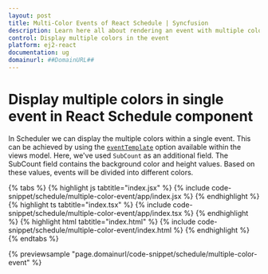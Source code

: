 ```yaml
---
layout: post
title: Multi-Color Events of React Schedule | Syncfusion
description: Learn here all about rendering an event with multiple colors in Syncfusion React Schedule component of Syncfusion Essential JS 2 and more.
control: Display multiple colors in the event
platform: ej2-react
documentation: ug
domainurl: ##DomainURL##
---
```


# Display multiple colors in single event in React Schedule component

In Scheduler we can display the multiple colors within a single event. This can be achieved by using the [`eventTemplate`](https://ej2.syncfusion.com/react/documentation/api/schedule/views/#eventtemplate) option available within the views model. Here, we've used `SubCount` as an additional field. The SubCount field contains the background color and height values. Based on these values, events will be divided into different colors.

{% tabs %}
{% highlight js tabtitle="index.jsx" %}
{% include code-snippet/schedule/multiple-color-event/app/index.jsx %}
{% endhighlight %}
{% highlight ts tabtitle="index.tsx" %}
{% include code-snippet/schedule/multiple-color-event/app/index.tsx %}
{% endhighlight %}
{% highlight html tabtitle="index.html" %}
{% include code-snippet/schedule/multiple-color-event/index.html %}
{% endhighlight %}
{% endtabs %}
        
{% previewsample "page.domainurl/code-snippet/schedule/multiple-color-event" %}